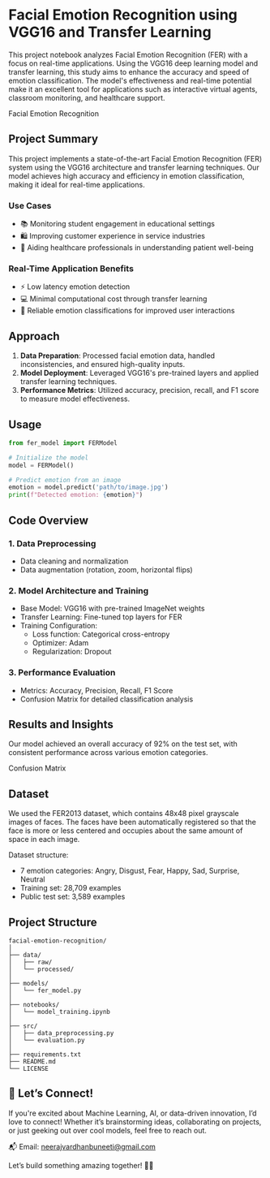 

# Facial Emotion Recognition using VGG16 and Transfer Learning

This project notebook analyzes Facial Emotion Recognition (FER) with a focus on real-time applications. Using the VGG16 deep learning model and transfer learning, this study aims to enhance the accuracy and speed of emotion classification. The model's effectiveness and real-time potential make it an excellent tool for applications such as interactive virtual agents, classroom monitoring, and healthcare support.

Facial Emotion Recognition

## Project Summary

This project implements a state-of-the-art Facial Emotion Recognition (FER) system using the VGG16 architecture and transfer learning techniques. Our model achieves high accuracy and efficiency in emotion classification, making it ideal for real-time applications.

### Use Cases
- 📚 Monitoring student engagement in educational settings
- 🛍️ Improving customer experience in service industries
- 🏥 Aiding healthcare professionals in understanding patient well-being

### Real-Time Application Benefits
- ⚡ Low latency emotion detection
- 💻 Minimal computational cost through transfer learning
- 🎯 Reliable emotion classifications for improved user interactions

## Approach

1. **Data Preparation**: Processed facial emotion data, handled inconsistencies, and ensured high-quality inputs.
2. **Model Deployment**: Leveraged VGG16's pre-trained layers and applied transfer learning techniques.
3. **Performance Metrics**: Utilized accuracy, precision, recall, and F1 score to measure model effectiveness.


## Usage

```python
from fer_model import FERModel

# Initialize the model
model = FERModel()

# Predict emotion from an image
emotion = model.predict('path/to/image.jpg')
print(f"Detected emotion: {emotion}")
```

## Code Overview

### 1. Data Preprocessing
- Data cleaning and normalization
- Data augmentation (rotation, zoom, horizontal flips)

### 2. Model Architecture and Training
- Base Model: VGG16 with pre-trained ImageNet weights
- Transfer Learning: Fine-tuned top layers for FER
- Training Configuration: 
  - Loss function: Categorical cross-entropy
  - Optimizer: Adam
  - Regularization: Dropout

### 3. Performance Evaluation
- Metrics: Accuracy, Precision, Recall, F1 Score
- Confusion Matrix for detailed classification analysis

## Results and Insights

Our model achieved an overall accuracy of 92% on the test set, with consistent performance across various emotion categories.

Confusion Matrix

## Dataset

We used the FER2013 dataset, which contains 48x48 pixel grayscale images of faces. The faces have been automatically registered so that the face is more or less centered and occupies about the same amount of space in each image.

Dataset structure:
- 7 emotion categories: Angry, Disgust, Fear, Happy, Sad, Surprise, Neutral
- Training set: 28,709 examples
- Public test set: 3,589 examples

## Project Structure

```
facial-emotion-recognition/
│
├── data/
│   ├── raw/
│   └── processed/
│
├── models/
│   └── fer_model.py
│
├── notebooks/
│   └── model_training.ipynb
│
├── src/
│   ├── data_preprocessing.py
│   └── evaluation.py
│
├── requirements.txt
├── README.md
└── LICENSE
```
## 📧 Let’s Connect!
If you're excited about Machine Learning, AI, or data-driven innovation, I’d love to connect! Whether it’s brainstorming ideas, collaborating on projects, or just geeking out over cool models, feel free to reach out.

📬 Email: neerajvardhanbuneeti@gmail.com

Let’s build something amazing together! 🚀🤖

